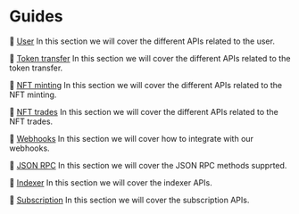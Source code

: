 # Guides

📄️ [User](./guides/user.md) In this section we will cover the different APIs related to the user.

📄️ [Token transfer](./guides/token-transfer.md) In this section we will cover the different APIs related to the token transfer.

📄️ [NFT minting](./guides/nft-minting.md) In this section we will cover the different APIs related to the NFT minting.

📄️ [NFT trades](./guides/nft-trades.md) In this section we will cover the different APIs related to the NFT trades.

📄️ [Webhooks](./guides/webhooks.md) In this section we will cover how to integrate with our webhooks.

📄️ [JSON RPC](./guides/jsonrpc-methods.md) In this section we will cover the JSON RPC methods supprted.

📄️ [Indexer](./guides/indexer.md) In this section we will cover the indexer APIs.

📄️ [Subscription](./guides/subscription.md) In this section we will cover the subscription APIs.
